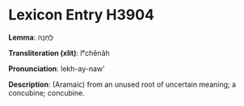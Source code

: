 # Lexicon Entry H3904

**Lemma**: לְחֵנָה

**Transliteration (xlit)**: lᵉchênâh

**Pronunciation**: lekh-ay-naw'

**Description**:
(Aramaic) from an unused root of uncertain meaning; a concubine; concubine.
